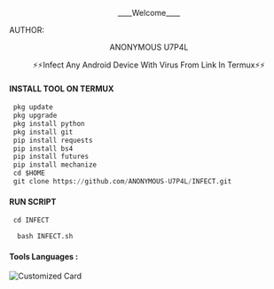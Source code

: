 <p align="center">
____Welcome____


AUTHOR:
<p align="center">
ANONYMOUS U7P4L

</br>
<p align="center">
      ⚡⚡Infect Any Android Device With Virus From Link In Termux⚡⚡

</p>
  
#### INSTALL TOOL ON TERMUX
```python
 pkg update
 pkg upgrade
 pkg install python
 pkg install git
 pip install requests
 pip install bs4
 pip install futures
 pip install mechanize
 cd $HOME 
 git clone https://github.com/ANONYMOUS-U7P4L/INFECT.git
```
#### RUN SCRIPT
```python
 cd INFECT

  bash INFECT.sh
```


#### Tools Languages :

![Customized Card](https://github-readme-stats.vercel.app/api/pin?username=ANONYMOUS-U7P4L&repo=INFECT&title_color=fff&icon_color=f9f9f9&text_color=9f9f9f&bg_color=151515)
